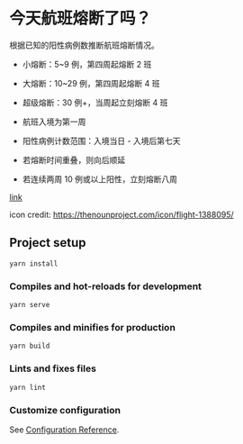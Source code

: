 # 今天航班熔断了吗？

根据已知的阳性病例数推断航班熔断情况。

* 小熔断：5~9 例，第四周起熔断 2 班
* 大熔断：10~29 例，第四周起熔断 4 班
* 超级熔断：30 例+，当周起立刻熔断 4 班

* 航班入境为第一周
* 阳性病例计数范围：入境当日 - 入境后第七天
* 若熔断时间重叠，则向后顺延
* 若连续两周 10 例或以上阳性，立刻熔断八周

[link](https://nekonull.me/rongduan/)

icon credit: https://thenounproject.com/icon/flight-1388095/


## Project setup
```
yarn install
```

### Compiles and hot-reloads for development
```
yarn serve
```

### Compiles and minifies for production
```
yarn build
```

### Lints and fixes files
```
yarn lint
```

### Customize configuration
See [Configuration Reference](https://cli.vuejs.org/config/).
